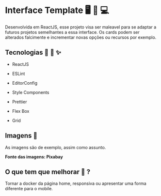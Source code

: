 # Interface Template 🖥️ 📱 💻

Desenvolvida em ReactJS, esse projeto visa ser maleavel para se adaptar a futuros projetos semelhantes a essa interface.
Os cards podem ser alterados falcimente e incrementar novas opções ou recursos por exemplo.


## Tecnologias 🚙 🔌 ✨

* ReactJS

* ESLint

* EditorConfig

* Style Components

* Prettier

* Flex Box

* Grid

## Imagens 🎴

As imagens são de exemplo, assim como assunto.

**Fonte das imagens: Pixabay**

## O que tem que melhorar 🤔 ?

Tornar a docker da página home, responsiva ou apresentar uma forma diferente para o mobile.
